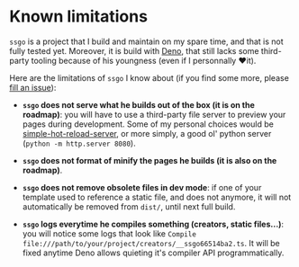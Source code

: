 # Known limitations

`ssgo` is a project that I build and maintain on my spare time, and that is not fully tested yet. Moreover, it is build with [Deno](https://deno.land), that still lacks some third-party tooling because of his youngness (even if I personnally ❤️it).

Here are the limitations of `ssgo` I know about (if you find some more, please [fill an issue](https://github.com/mdubourg001/ssgo/issues)):

- **`ssgo` does not serve what he builds out of the box (it is on the roadmap)**: you will have to use a third-party file server to preview your pages during development. Some of my personal choices would be [simple-hot-reload-server](https://github.com/imcuttle/simple-hot-reload-server), or more simply, a good ol' python server (`python -m http.server 8080`).

- **`ssgo` does not format of minify the pages he builds (it is also on the roadmap)**.

- **`ssgo` does not remove obsolete files in dev mode**: if one of your template used to reference a static file, and does not anymore, it will not automatically be removed from `dist/`, until next full build.

- **`ssgo` logs everytime he compiles something (creators, static files...)**: you will notice some logs that look like `Compile file:///path/to/your/project/creators/__ssgo66514ba2.ts`. It will be fixed anytime Deno allows quieting it's compiler API programmatically.
